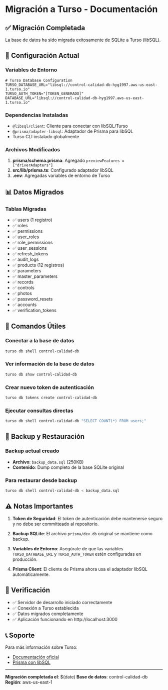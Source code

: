 # Migración a Turso - Documentación

## ✅ Migración Completada

La base de datos ha sido migrada exitosamente de SQLite a Turso (libSQL).

## 🔧 Configuración Actual

### Variables de Entorno
```env
# Turso Database Configuration
TURSO_DATABASE_URL="libsql://control-calidad-db-hyg1997.aws-us-east-1.turso.io"
TURSO_AUTH_TOKEN="[TOKEN_GENERADO]"
DATABASE_URL="libsql://control-calidad-db-hyg1997.aws-us-east-1.turso.io"
```

### Dependencias Instaladas
- `@libsql/client`: Cliente para conectar con libSQL/Turso
- `@prisma/adapter-libsql`: Adaptador de Prisma para libSQL
- Turso CLI instalado globalmente

### Archivos Modificados
1. **prisma/schema.prisma**: Agregado `previewFeatures = ["driverAdapters"]`
2. **src/lib/prisma.ts**: Configurado adaptador libSQL
3. **.env**: Agregadas variables de entorno de Turso

## 📊 Datos Migrados

### Tablas Migradas
- ✅ users (1 registro)
- ✅ roles
- ✅ permissions
- ✅ user_roles
- ✅ role_permissions
- ✅ user_sessions
- ✅ refresh_tokens
- ✅ audit_logs
- ✅ products (12 registros)
- ✅ parameters
- ✅ master_parameters
- ✅ records
- ✅ controls
- ✅ photos
- ✅ password_resets
- ✅ accounts
- ✅ verification_tokens

## 🚀 Comandos Útiles

### Conectar a la base de datos
```bash
turso db shell control-calidad-db
```

### Ver información de la base de datos
```bash
turso db show control-calidad-db
```

### Crear nuevo token de autenticación
```bash
turso db tokens create control-calidad-db
```

### Ejecutar consultas directas
```bash
turso db shell control-calidad-db "SELECT COUNT(*) FROM users;"
```

## 🔄 Backup y Restauración

### Backup actual creado
- **Archivo**: `backup_data.sql` (250KB)
- **Contenido**: Dump completo de la base SQLite original

### Para restaurar desde backup
```bash
turso db shell control-calidad-db < backup_data.sql
```

## ⚠️ Notas Importantes

1. **Token de Seguridad**: El token de autenticación debe mantenerse seguro y no debe ser committeado al repositorio.

2. **Backup SQLite**: El archivo `prisma/dev.db` original se mantiene como backup.

3. **Variables de Entorno**: Asegúrate de que las variables `TURSO_DATABASE_URL` y `TURSO_AUTH_TOKEN` estén configuradas en producción.

4. **Prisma Client**: El cliente de Prisma ahora usa el adaptador libSQL automáticamente.

## 🧪 Verificación

- ✅ Servidor de desarrollo iniciado correctamente
- ✅ Conexión a Turso establecida
- ✅ Datos migrados completamente
- ✅ Aplicación funcionando en http://localhost:3000

## 📞 Soporte

Para más información sobre Turso:
- [Documentación oficial](https://docs.turso.tech/)
- [Prisma con libSQL](https://www.prisma.io/docs/orm/overview/databases/turso)

---
**Migración completada el**: $(date)
**Base de datos**: control-calidad-db
**Región**: aws-us-east-1